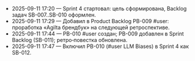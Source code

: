 ﻿- 2025-09-11 17:20 — Sprint 4 стартовал: цель сформирована, Backlog задач SB-007..SB-010 оформлен.
- 2025-09-11 17:29 — Добавил в Product Backlog PB-009 #user: проработка «Agilta брендбук» на следующей ретроспективе.
- 2025-09-11 17:44 — PB-010 #user создан; PB-009 добавлен в Sprint Backlog (SB-011); ретро‑повестка обновлена.
- 2025-09-11 17:47 — Включил PB-010 (#user LLM Biases) в Sprint 4 как SB-012.
